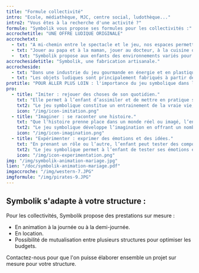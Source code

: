 ```yaml
---
title: "Formule collectivité"
intro: "Ecole, médiathèque, MJC, centre social, ludothèque..."
intro2: "Vous êtes à la recherche d'une activité ?"
formule: "Symbolik vous propose ses formules pour les collectivités :"
accrochetitle: "UNE OFFRE LUDIQUE ORIGINALE"
accrochetxt:
  - txt: "A mi-chemin entre le spectacle et le jeu, nos espaces permettent aux enfants de rentrer dans un univers et de créer leurs propres histoires."
  - txt: "Jouer au papa et à la maman, jouer au docteur, à la cuisine ou aux cowboys : les jeux d’imitation entrent très tôt dans la vie d’un enfant et l’accompagnent dans son développement."
  -  txt: "Symbolik propose aux enfants des environnements variés pour développer leur créativité dans des mondes adaptés à leur âge. Les espaces de jeu sont pensés et construits comme un décor de théâtre dans lequel l’enfant se promène et prend le rôle qu’il désire."
accrochesidetitle: "Symbolik, une fabrication artisanale."
accrocheside: 
  - txt: "Dans une industrie du jeu gourmande en énergie et en plastique, Symbolik met un point d’honneur à créer sans trop consommer."
  - txt: "Les objets ludiques sont principalement fabriqués à partir de matériaux brut (tissus, bois..) et/ou issus de la récupération : brocante, magasins de seconde main, dons..."
protitle: "POUR ALLER PLUS LOIN : l'importance du jeu symbolique dans le développement de l'enfant."
pro: 
  - title: "Imiter : rejouer des choses de son quotidien."
    txt: "Elle permet à l’enfant d’assimiler et de mettre en pratique ses apprentissages. Jouer à la dinette, mimer ses parents qui préparent un repas, langer un poupon et lui faire prendre le bain ; tous ces gestes et situations reproduits aguérissent l'enfant et lui donne de la dextérité et de l'assurance.  "
    txt2: "Le jeu symbolique constitue un entrainement de la vraie vie, il lui permet de renforcer ses habilletés sociales et motrices." 
    icon: "/img/icon-imitation.png"
  - title: "Imaginer : se raconter une histoire."
    txt: "Que l'histoire prenne place dans un monde réel ou imagé, l’enfant va détourner les objets pour alimenter un scénario. Prendre un couvercle de casserole pour conduire un vaisseau spatial, un rouleau d'essui-tout vide pour une longue vue de pirate, l'enfant va se projetter dans l'histoire et accommoder ce qu'il trouve à ses idées."
    txt2: "Le jeu symbolique développe l’imagination en offrant un nombre infini d’histoire et de possibilités de jeu." 
    icon: "/img/icon-imagination.png"
  - title: "Expérimenter : exprimer des émotions et des idées."
    txt: "En prenant un rôle ou l’autre, l’enfant peut tester des comportements, rejouer des événements exceptionnels et les appréhender en ayant un contrôle sur les choses. C’est un très bon moyen pour lui d’exprimer un traumatisme et d'extérioriser ses émotions en toute sécurité affective. "
    txt2: "Le jeu symbolique permet à l’enfant de tester ses émotions et ses réactions, d'adapter, de rejouer ou de moduler un comportement face à une situation."
    icon: "/img/icon-experimentation.png" 
img: "/img/symbolik-animation-mariage.jpg"
lien: "/doc/symbolik-animation-mariage.pdf"
imgaccroche: "/img/western-7.JPG"
imgformule: "/img/pirates-9.JPG"
---
```

## Symbolik s'adapte à votre structure :

Pour les collectivités, Symbolik propose des prestations sur mesure :

- En animation à la journée ou à la demi-journée. 
- En location. 
- Possibilité de mutualisation entre plusieurs structures pour optimiser les budgets.

Contactez-nous pour que l'on puisse élaborer ensemble un projet sur mesure pour votre structure.

